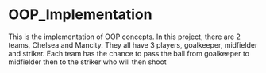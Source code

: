 # OOP_Implementation
This is the implementation of OOP concepts.
In this project, there are 2 teams, Chelsea and Mancity.
They all have 3 players, goalkeeper, midfielder and striker.
Each team has the chance to pass the ball from goalkeeper to midfielder then to the striker who will then shoot
